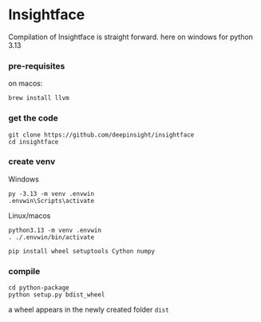 # Insightface

Compilation of Insightface is straight forward. here on windows for python 3.13

### pre-requisites

on macos:
```
brew install llvm
```

### get the code

```
git clone https://github.com/deepinsight/insightface 
cd insightface 
```
### create venv

Windows
```
py -3.13 -m venv .envwin 
.envwin\Scripts\activate
```

Linux/macos
```
python3.13 -m venv .envwin 
. ./.envwin/bin/activate
```


```
pip install wheel setuptools Cython numpy
```
### compile

```
cd python-package  
python setup.py bdist_wheel
```

a wheel appears in the newly created folder `dist`


